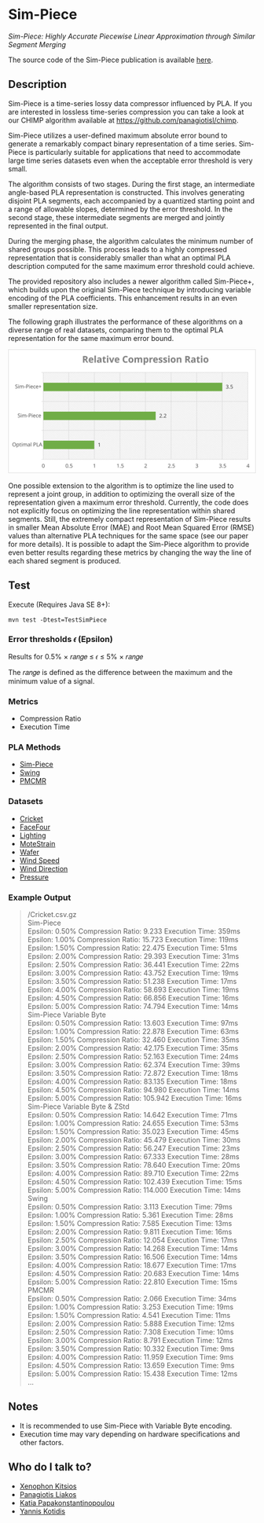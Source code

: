 # Sim-Piece
*Sim-Piece: Highly Accurate Piecewise Linear Approximation through Similar Segment Merging*

The source code of the Sim-Piece publication is available [here](https://github.com/xkitsios/Sim-Piece/releases/tag/Paper_Edition). 

## Description
Sim-Piece is a time-series lossy data compressor influenced by PLA. If you are interested in lossless time-series compression you can take a look at our CHIMP algorithm available at https://github.com/panagiotisl/chimp.

Sim-Piece utilizes a user-defined maximum absolute error bound to generate a remarkably compact binary representation of a time series. Sim-Piece is particularly suitable for applications that need to accommodate large time series datasets even when the acceptable error threshold is very small.

The algorithm consists of two stages. During the first stage, an intermediate angle-based PLA representation is constructed. This involves generating disjoint PLA segments, each accompanied by a quantized starting point and a range of allowable slopes, determined by the error threshold. In the second stage, these intermediate segments are merged and jointly represented in the final output.

During the merging phase, the algorithm calculates the minimum number of shared groups possible. This process leads to a highly compressed representation that is considerably smaller than what an optimal PLA description computed for the same maximum error threshold could achieve.

The provided repository also includes a newer algorithm called Sim-Piece+, which builds upon the original Sim-Piece technique by introducing variable encoding of the PLA coefficients. This enhancement results in an even smaller representation size.

The following graph illustrates the performance of these algorithms on a diverse range of real datasets, comparing them to the optimal PLA representation for the same maximum error bound.

![Relative Compression Ratio](docs/relative_cr.svg)

One possible extension to the algorithm is to optimize the line used to represent a joint group, in addition to optimizing the overall size of the representation given a maximum error threshold. Currently, the code does not explicitly focus on optimizing the line representation within shared segments. Still, the extremely compact representation of Sim-Piece results in smaller Mean Absolute Error (MAE) and Root Mean Squared Error (RMSE) values than alternative PLA techniques for the same space (see our paper for more details). It is possible to adapt the Sim-Piece algorithm to provide even better results regarding these metrics by changing the way the line of each shared segment is produced.

## Test
Execute (Requires Java SE 8+):

```
mvn test -Dtest=TestSimPiece
```

### Error thresholds 𝜖 (Epsilon)
Results for 0.5% × 𝑟𝑎𝑛𝑔𝑒 ≤ 𝜖 ≤ 5% × 𝑟𝑎𝑛𝑔𝑒

The 𝑟𝑎𝑛𝑔𝑒 is defined as the difference between the maximum and the minimum value of a signal.

### Metrics
- Compression Ratio
- Execution Time


### PLA Methods
- [Sim-Piece](http://vldb.org/pvldb/volumes/16/paper/Sim-Piece%3A%20Highly%20Accurate%20Piecewise%20Linear%20Approximation%20through%20Similar%20Segment%20Merging)
- [Swing](https://dl.acm.org/doi/10.14778/1687627.1687645)
- [PMCMR](https://ieeexplore.ieee.org/document/1260811)


### Datasets

- [Cricket](https://www.cs.ucr.edu/~eamonn/time_series_data_2018)
- [FaceFour](https://www.cs.ucr.edu/~eamonn/time_series_data_2018)
- [Lighting](https://www.cs.ucr.edu/~eamonn/time_series_data_2018)
- [MoteStrain](https://www.cs.ucr.edu/~eamonn/time_series_data_2018)
- [Wafer](https://www.cs.ucr.edu/~eamonn/time_series_data_2018)
- [Wind Speed](https://data.neonscience.org/data-products/DP1.20059.001/RELEASE-2022)
- [Wind Direction](https://data.neonscience.org/data-products/DP1.20059.001/RELEASE-2022)
- [Pressure](https://data.neonscience.org/data-products/DP1.20004.001/RELEASE-2022)

### Example Output
>/Cricket.csv.gz  
>Sim-Piece  
>Epsilon: 0.50%	Compression Ratio: 9.233	Execution Time: 359ms  
>Epsilon: 1.00%	Compression Ratio: 15.723	Execution Time: 119ms  
>Epsilon: 1.50%	Compression Ratio: 22.475	Execution Time: 51ms  
>Epsilon: 2.00%	Compression Ratio: 29.393	Execution Time: 31ms  
>Epsilon: 2.50%	Compression Ratio: 36.441	Execution Time: 22ms  
>Epsilon: 3.00%	Compression Ratio: 43.752	Execution Time: 19ms  
>Epsilon: 3.50%	Compression Ratio: 51.238	Execution Time: 17ms  
>Epsilon: 4.00%	Compression Ratio: 58.693	Execution Time: 19ms  
>Epsilon: 4.50%	Compression Ratio: 66.856	Execution Time: 16ms  
>Epsilon: 5.00%	Compression Ratio: 74.794	Execution Time: 14ms  
>Sim-Piece Variable Byte  
>Epsilon: 0.50%	Compression Ratio: 13.603	Execution Time: 97ms  
>Epsilon: 1.00%	Compression Ratio: 22.878	Execution Time: 63ms  
>Epsilon: 1.50%	Compression Ratio: 32.460	Execution Time: 35ms  
>Epsilon: 2.00%	Compression Ratio: 42.175	Execution Time: 35ms  
>Epsilon: 2.50%	Compression Ratio: 52.163	Execution Time: 24ms  
>Epsilon: 3.00%	Compression Ratio: 62.374	Execution Time: 39ms  
>Epsilon: 3.50%	Compression Ratio: 72.872	Execution Time: 18ms  
>Epsilon: 4.00%	Compression Ratio: 83.135	Execution Time: 18ms  
>Epsilon: 4.50%	Compression Ratio: 94.980	Execution Time: 14ms  
>Epsilon: 5.00%	Compression Ratio: 105.942	Execution Time: 16ms  
>Sim-Piece Variable Byte & ZStd  
>Epsilon: 0.50%	Compression Ratio: 14.642	Execution Time: 71ms  
>Epsilon: 1.00%	Compression Ratio: 24.655	Execution Time: 53ms  
>Epsilon: 1.50%	Compression Ratio: 35.023	Execution Time: 45ms  
>Epsilon: 2.00%	Compression Ratio: 45.479	Execution Time: 30ms  
>Epsilon: 2.50%	Compression Ratio: 56.247	Execution Time: 23ms  
>Epsilon: 3.00%	Compression Ratio: 67.333	Execution Time: 28ms  
>Epsilon: 3.50%	Compression Ratio: 78.640	Execution Time: 20ms  
>Epsilon: 4.00%	Compression Ratio: 89.710	Execution Time: 22ms  
>Epsilon: 4.50%	Compression Ratio: 102.439	Execution Time: 15ms  
>Epsilon: 5.00%	Compression Ratio: 114.000	Execution Time: 14ms  
>Swing  
>Epsilon: 0.50%	Compression Ratio: 3.113	Execution Time: 79ms  
>Epsilon: 1.00%	Compression Ratio: 5.361	Execution Time: 28ms  
>Epsilon: 1.50%	Compression Ratio: 7.585	Execution Time: 13ms  
>Epsilon: 2.00%	Compression Ratio: 9.811	Execution Time: 16ms  
>Epsilon: 2.50%	Compression Ratio: 12.054	Execution Time: 17ms  
>Epsilon: 3.00%	Compression Ratio: 14.268	Execution Time: 14ms  
>Epsilon: 3.50%	Compression Ratio: 16.506	Execution Time: 14ms  
>Epsilon: 4.00%	Compression Ratio: 18.677	Execution Time: 17ms  
>Epsilon: 4.50%	Compression Ratio: 20.683	Execution Time: 14ms  
>Epsilon: 5.00%	Compression Ratio: 22.810	Execution Time: 15ms  
>PMCMR  
>Epsilon: 0.50%	Compression Ratio: 2.066	Execution Time: 34ms  
>Epsilon: 1.00%	Compression Ratio: 3.253	Execution Time: 19ms  
>Epsilon: 1.50%	Compression Ratio: 4.541	Execution Time: 11ms  
>Epsilon: 2.00%	Compression Ratio: 5.888	Execution Time: 12ms  
>Epsilon: 2.50%	Compression Ratio: 7.308	Execution Time: 10ms  
>Epsilon: 3.00%	Compression Ratio: 8.791	Execution Time: 12ms  
>Epsilon: 3.50%	Compression Ratio: 10.332	Execution Time: 9ms  
>Epsilon: 4.00%	Compression Ratio: 11.959	Execution Time: 9ms  
>Epsilon: 4.50%	Compression Ratio: 13.659	Execution Time: 9ms  
>Epsilon: 5.00%	Compression Ratio: 15.438	Execution Time: 12ms  
>...

## Notes
- It is recommended to use Sim-Piece with Variable Byte encoding.
- Execution time may vary depending on hardware specifications and other factors.

## Who do I talk to?
- [Xenophon Kitsios](https://xkitsios.github.io/)
- [Panagiotis Liakos](https://cgi.di.uoa.gr/~p.liakos/)
- [Katia Papakonstantinopoulou](https://www2.aueb.gr/users/katia/)
- [Yannis Kotidis](http://pages.cs.aueb.gr/~kotidis/)
